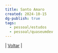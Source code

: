 ```yaml
---
title: Santo Amaro
created: 2024-10-15
dg-publish: true
tags:
  - pessoal/estudos
  - pessoal/quaseumdev
---
```

| [Voltar](1.LIFE/index) | 
